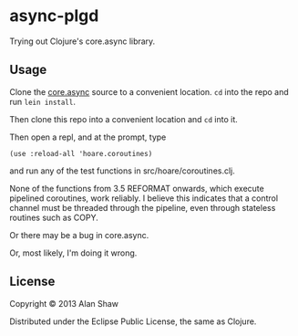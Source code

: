 # async-plgd

Trying out Clojure's core.async library.

## Usage

Clone the [core.async](http://github.com/clojure/core.async) source to a
convenient location. `cd` into the repo and run `lein install`.

Then clone this repo into a convenient location and `cd` into it.

Then open a repl, and at the prompt, type

```
(use :reload-all 'hoare.coroutines)
```

and run any of the test functions in src/hoare/coroutines.clj.

None of the functions from 3.5 REFORMAT onwards, which execute pipelined coroutines,
work reliably. I believe this indicates that a control channel must be threaded through
the pipeline, even through stateless routines such as COPY.

Or there may be a bug in core.async.

Or, most likely, I'm doing it wrong.

## License

Copyright © 2013 Alan Shaw

Distributed under the Eclipse Public License, the same as Clojure.
